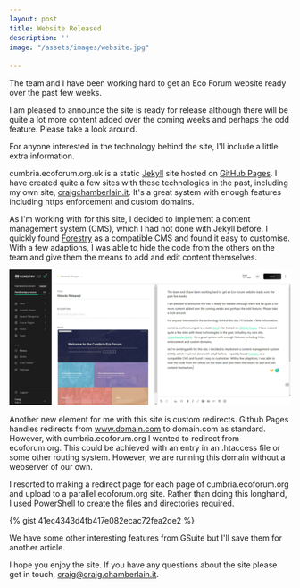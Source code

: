 ```yaml
---
layout: post
title: Website Released
description: ''
image: "/assets/images/website.jpg"

---
```

The team and I have been working hard to get an Eco Forum website ready over the past few weeks.

I am pleased to announce the site is ready for release although there will be quite a lot more content added over the coming weeks and perhaps the odd feature.  Please take a look around.

For anyone interested in the technology behind the site, I'll include a little extra information.

cumbria.ecoforum.org.uk is a static [Jekyll](https://jekyllrb.com/) site hosted on [GitHub Pages](https://pages.github.com/).  I have created quite a few sites with these technologies in the past, including my own site, [craigchamberlain.it](https://craigchamberlain.it).  It's a great system with enough features including https enforcement and custom domains.

As I'm working with for this site, I decided to implement a content management system (CMS), which I had not done with Jekyll before.  I quickly found [Forestry](https://forestry.io/) as a compatible CMS and found it easy to customise.  With a few adaptions, I was able to hide the code from the others on the team and give them the means to add and edit content themselves.

![](/assets/images/forestry.jpg)

Another new element for me with this site is custom redirects.  Github Pages handles redirects from www.domain.com to domain.com as standard.  However, with cumbria.ecoforum.org I wanted to redirect from ecoforum.org.  This could be achieved with an entry in an .htaccess file or some other routing system.  However, we are running this domain without a webserver of our own.

I resorted to making a redirect page for each page of cumbria.ecoforum.org and upload to a parallel ecoforum.org site.  Rather than doing this longhand, I used PowerShell to create the files and directories required.

{% gist 41ec4343d4fb417e082ecac72fea2de2 %}

We have some other interesting features from GSuite but I'll save them for another article. 

I hope you enjoy the site.  If you have any questions about the site please get in touch, [craig@craig.chamberlain.it](mailto://craig@craig.chamberlain.it). 